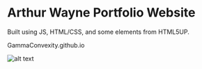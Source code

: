 # Arthur Wayne Portfolio Website

Built using JS, HTML/CSS, and some elements from HTML5UP.

GammaConvexity.github.io

![alt text](https://github.com/GammaConvexity/GammaConvexity.github.io/blob/main/sample.gif)
